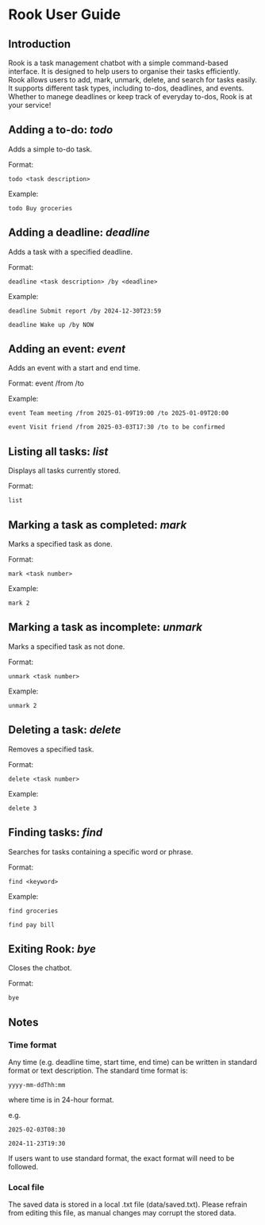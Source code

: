 # Rook User Guide

## Introduction

Rook is a task management chatbot with a simple command-based interface. It is designed to help users to organise their tasks efficiently. Rook allows users to add, mark, unmark, delete, and search for tasks easily. It supports different task types, including to-dos, deadlines, and events. Whether to manege deadlines or keep track of everyday to-dos, Rook is at your service!

## Adding a to-do: *todo*
Adds a simple to-do task.

Format: 

    todo <task description>

Example:

    todo Buy groceries

## Adding a deadline: *deadline*
Adds a task with a specified deadline.

Format: 
    
    deadline <task description> /by <deadline>

Example: 

    deadline Submit report /by 2024-12-30T23:59

    deadline Wake up /by NOW

## Adding an event: *event*
Adds an event with a start and end time.

Format: event <task description> /from <start time> /to <end time>

Example:

    event Team meeting /from 2025-01-09T19:00 /to 2025-01-09T20:00
    
    event Visit friend /from 2025-03-03T17:30 /to to be confirmed

## Listing all tasks: *list*
Displays all tasks currently stored.

Format: 
    
    list

## Marking a task as completed: *mark*
Marks a specified task as done.

Format:

    mark <task number>

Example:

    mark 2

## Marking a task as incomplete: *unmark*
Marks a specified task as not done.

Format: 

    unmark <task number>

Example:

    unmark 2

## Deleting a task: *delete*
Removes a specified task.

Format: 

    delete <task number>

Example: 

    delete 3

## Finding tasks: *find*
Searches for tasks containing a specific word or phrase.

Format: 

    find <keyword>

Example: 
    
    find groceries 
    
    find pay bill

## Exiting Rook: *bye*
Closes the chatbot.

Format: 

    bye

## Notes
### Time format
Any time (e.g. deadline time, start time, end time) can be written in standard format or text description. 
The standard time format is:

    yyyy-mm-ddThh:mm

where time is in 24-hour format. 

  e.g. 
      
    2025-02-03T08:30 
      
    2024-11-23T19:30  

If users want to use standard format, the exact format will need to be followed. 

### Local file
The saved data is stored in a local .txt file (data/saved.txt). 
Please refrain from editing this file, as manual changes may corrupt the stored data.
